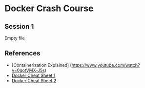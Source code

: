 # Docker Crash Course

## Session 1

Empty file

## References

- [Containerization Explained] (https://www.youtube.com/watch?v=0qotVMX-J5s)
- [Docker Cheat Sheet 1](https://github.com/wsargent/docker-cheat-sheet)
- [Docker Cheat Sheet 2](https://collabnix.com/docker-cheatsheet/)

